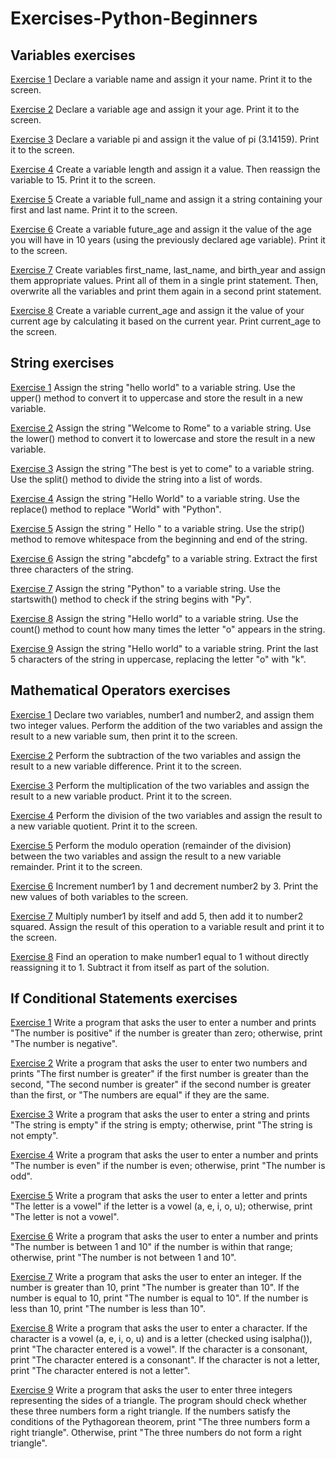 # Exercises-Python-Beginners

## Variables exercises
[Exercise 1](https://github.com/Sif247/Exercises-Python-Beginners/blob/main/Variables/Exercise%201.py)
Declare a variable name and assign it your name. Print it to the screen.

[Exercise 2](https://github.com/Sif247/Exercises-Python-Beginners/blob/main/Variables/Exercise%202.py)
Declare a variable age and assign it your age. Print it to the screen.

[Exercise 3](https://github.com/Sif247/Exercises-Python-Beginners/blob/main/Variables/Exercise%203.py)
Declare a variable pi and assign it the value of pi (3.14159). Print it to the screen.

[Exercise 4](https://github.com/Sif247/Exercises-Python-Beginners/blob/main/Variables/Exercise%204.py)
Create a variable length and assign it a value. Then reassign the variable to 15. Print it to the screen.

[Exercise 5](https://github.com/Sif247/Exercises-Python-Beginners/blob/main/Variables/Exercise%205.py)
Create a variable full_name and assign it a string containing your first and last name. Print it to the screen.

[Exercise 6](https://github.com/Sif247/Exercises-Python-Beginners/blob/main/Variables/Exercise%206.py)
Create a variable future_age and assign it the value of the age you will have in 10 years (using the previously declared age variable). Print it to the screen.

[Exercise 7](https://github.com/Sif247/Exercises-Python-Beginners/blob/main/Variables/Exercise%207.py)
Create variables first_name, last_name, and birth_year and assign them appropriate values. Print all of them in a single print statement. Then, overwrite all the variables and print them again in a second print statement.

[Exercise 8](https://github.com/Sif247/Exercises-Python-Beginners/blob/main/Variables/Exercise%208.py)
Create a variable current_age and assign it the value of your current age by calculating it based on the current year. Print current_age to the screen.


## String exercises

[Exercise 1](https://github.com/Sif247/Exercises-Python-Beginners/blob/main/String/Exercise%201.py)
Assign the string "hello world" to a variable string. Use the upper() method to convert it to uppercase and store the result in a new variable.

[Exercise 2](https://github.com/Sif247/Exercises-Python-Beginners/blob/main/String/Exercise%202.py)
Assign the string "Welcome to Rome" to a variable string. Use the lower() method to convert it to lowercase and store the result in a new variable.

[Exercise 3](https://github.com/Sif247/Exercises-Python-Beginners/blob/main/String/Exercise%203.py)
Assign the string "The best is yet to come" to a variable string. Use the split() method to divide the string into a list of words.

[Exercise 4](https://github.com/Sif247/Exercises-Python-Beginners/blob/main/String/Exercise%204.py)
Assign the string "Hello World" to a variable string. Use the replace() method to replace "World" with "Python".

[Exercise 5](https://github.com/Sif247/Exercises-Python-Beginners/blob/main/String/Exercise%205.py)
Assign the string " Hello " to a variable string. Use the strip() method to remove whitespace from the beginning and end of the string.

[Exercise 6](https://github.com/Sif247/Exercises-Python-Beginners/blob/main/String/Exercise%206.py)
Assign the string "abcdefg" to a variable string. Extract the first three characters of the string.

[Exercise 7](https://github.com/Sif247/Exercises-Python-Beginners/blob/main/String/Exercise%207.py)
Assign the string "Python" to a variable string. Use the startswith() method to check if the string begins with "Py".

[Exercise 8](https://github.com/Sif247/Exercises-Python-Beginners/blob/main/String/Exercise%208.py)
Assign the string "Hello world" to a variable string. Use the count() method to count how many times the letter "o" appears in the string.

[Exercise 9](https://github.com/Sif247/Exercises-Python-Beginners/blob/main/String/Exercise%209.py)
Assign the string "Hello world" to a variable string. Print the last 5 characters of the string in uppercase, replacing the letter "o" with "k".

## Mathematical Operators exercises

[Exercise 1](https://github.com/Sif247/Exercises-Python-Beginners/blob/main/mathematical%20operators/Exercise%201.py)
Declare two variables, number1 and number2, and assign them two integer values. Perform the addition of the two variables and assign the result to a new variable sum, then print it to the screen.

[Exercise 2](https://github.com/Sif247/Exercises-Python-Beginners/blob/main/mathematical%20operators/Exercise%202.py)
Perform the subtraction of the two variables and assign the result to a new variable difference. Print it to the screen.

[Exercise 3](https://github.com/Sif247/Exercises-Python-Beginners/blob/main/mathematical%20operators/Exercise%203.py)
Perform the multiplication of the two variables and assign the result to a new variable product. Print it to the screen.

[Exercise 4](https://github.com/Sif247/Exercises-Python-Beginners/blob/main/mathematical%20operators/Exercise%204.py)
Perform the division of the two variables and assign the result to a new variable quotient. Print it to the screen.

[Exercise 5](https://github.com/Sif247/Exercises-Python-Beginners/blob/main/mathematical%20operators/Exercise%205.py)
Perform the modulo operation (remainder of the division) between the two variables and assign the result to a new variable remainder. Print it to the screen.

[Exercise 6](https://github.com/Sif247/Exercises-Python-Beginners/blob/main/mathematical%20operators/Exercise%206.py)
Increment number1 by 1 and decrement number2 by 3. Print the new values of both variables to the screen.

[Exercise 7](https://github.com/Sif247/Exercises-Python-Beginners/blob/main/mathematical%20operators/Exercise%207.py)
Multiply number1 by itself and add 5, then add it to number2 squared. Assign the result of this operation to a variable result and print it to the screen.

[Exercise 8](https://github.com/Sif247/Exercises-Python-Beginners/blob/main/mathematical%20operators/Exercise%208.py)
Find an operation to make number1 equal to 1 without directly reassigning it to 1. Subtract it from itself as part of the solution.

## If Conditional Statements exercises

[Exercise 1](https://github.com/Sif247/Exercises-Python-Beginners/blob/main/IF%20Conditional%20Statements/Exercise%201.py)
Write a program that asks the user to enter a number and prints "The number is positive" if the number is greater than zero; otherwise, print "The number is negative".

[Exercise 2](https://github.com/Sif247/Exercises-Python-Beginners/blob/main/IF%20Conditional%20Statements/Exercise%202.py)
Write a program that asks the user to enter two numbers and prints "The first number is greater" if the first number is greater than the second, "The second number is greater" if the second number is greater than the first, or "The numbers are equal" if they are the same.

[Exercise 3](https://github.com/Sif247/Exercises-Python-Beginners/blob/main/IF%20Conditional%20Statements/Exercise%203.py)
Write a program that asks the user to enter a string and prints "The string is empty" if the string is empty; otherwise, print "The string is not empty".

[Exercise 4](https://github.com/Sif247/Exercises-Python-Beginners/blob/main/IF%20Conditional%20Statements/Exercise%204.py)
Write a program that asks the user to enter a number and prints "The number is even" if the number is even; otherwise, print "The number is odd".

[Exercise 5](https://github.com/Sif247/Exercises-Python-Beginners/blob/main/IF%20Conditional%20Statements/Exercise%205.py)
Write a program that asks the user to enter a letter and prints "The letter is a vowel" if the letter is a vowel (a, e, i, o, u); otherwise, print "The letter is not a vowel".

[Exercise 6](https://github.com/Sif247/Exercises-Python-Beginners/blob/main/IF%20Conditional%20Statements/Exercise%206.py)
Write a program that asks the user to enter a number and prints "The number is between 1 and 10" if the number is within that range; otherwise, print "The number is not between 1 and 10".

[Exercise 7](https://github.com/Sif247/Exercises-Python-Beginners/blob/main/IF%20Conditional%20Statements/Exercise%207.py)
Write a program that asks the user to enter an integer. If the number is greater than 10, print "The number is greater than 10". If the number is equal to 10, print "The number is equal to 10". If the number is less than 10, print "The number is less than 10".

[Exercise 8](https://github.com/Sif247/Exercises-Python-Beginners/blob/main/IF%20Conditional%20Statements/Exercise%208.py)
Write a program that asks the user to enter a character. If the character is a vowel (a, e, i, o, u) and is a letter (checked using isalpha()), print "The character entered is a vowel". If the character is a consonant, print "The character entered is a consonant". If the character is not a letter, print "The character entered is not a letter".

[Exercise 9](https://github.com/Sif247/Exercises-Python-Beginners/blob/main/IF%20Conditional%20Statements/Exercise%209.py)
Write a program that asks the user to enter three integers representing the sides of a triangle. The program should check whether these three numbers form a right triangle. If the numbers satisfy the conditions of the Pythagorean theorem, print "The three numbers form a right triangle". Otherwise, print "The three numbers do not form a right triangle".


